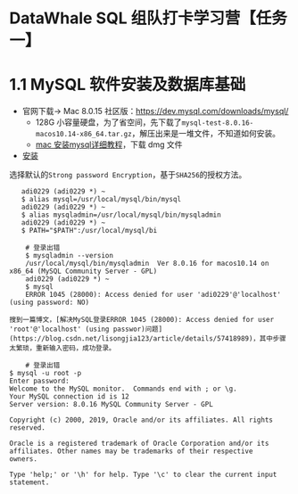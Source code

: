 # DataWhale SQL 组队打卡学习营【任务一】
# 1.1 MySQL 软件安装及数据库基础

- 官网下载-> Mac 8.0.15 社区版：https://dev.mysql.com/downloads/mysql/
  - 128G 小容量硬盘，为了省空间，先下载了`mysql-test-8.0.16-macos10.14-x86_64.tar.gz`，解压出来是一堆文件，不知道如何安装。
  - [mac 安装mysql详细教程](https://www.jianshu.com/p/07a9826898c0)，下载 dmg 文件
- [安装](https://dev.mysql.com/doc/refman/8.0/en/osx-installation.html)

选择默认的`Strong password Encryption`，基于`SHA256`的授权方法。
 ~~~~
    adi0229 (adi0229 *) ~
    $ alias mysql=/usr/local/mysql/bin/mysql
    adi0229 (adi0229 *) ~
    $ alias mysqladmin=/usr/local/mysql/bin/mysqladmin
    adi0229 (adi0229 *) ~
    $ PATH="$PATH":/usr/local/mysql/bi
~~~~
~~~~
    # 登录出错
    $ mysqladmin --version
    /usr/local/mysql/bin/mysqladmin  Ver 8.0.16 for macos10.14 on x86_64 (MySQL Community Server - GPL)
    adi0229 (adi0229 *) ~
    $ mysql
    ERROR 1045 (28000): Access denied for user 'adi0229'@'localhost' (using password: NO)
~~~~ 
    搜到一篇博文，[解决MySQL登录ERROR 1045 (28000): Access denied for user 'root'@'localhost' (using passwor)问题](https://blog.csdn.net/lisongjia123/article/details/57418989)，其中步骤太繁琐，重新输入密码，成功登录。
~~~~
    # 登录出错
$ mysql -u root -p
Enter password:
Welcome to the MySQL monitor.  Commands end with ; or \g.
Your MySQL connection id is 12
Server version: 8.0.16 MySQL Community Server - GPL

Copyright (c) 2000, 2019, Oracle and/or its affiliates. All rights reserved.

Oracle is a registered trademark of Oracle Corporation and/or its
affiliates. Other names may be trademarks of their respective
owners.

Type 'help;' or '\h' for help. Type '\c' to clear the current input statement.

~~~~ 
